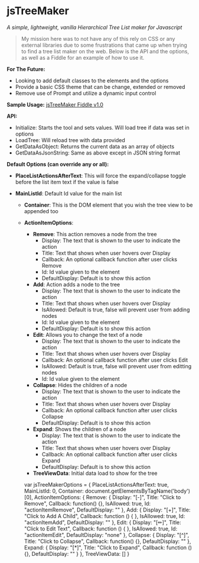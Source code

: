 # jsTreeMaker
*A simple, lightweight, vanilla Hierarchical Tree List maker for Javascript*

> My mission here was to not have any of this rely on CSS or any external libraries due to some  frustrations that came up when trying to find a tree list maker on the web.  Below is the API and the options, as well as a Fiddle for an example of how to use it.

**For The Future:**

 - Looking to add default classes to the elements and the options
 - Provide a basic CSS theme that can be change, extended or removed
 - Remove use of Prompt and utilize a dynamic input control

**Sample Usage:** [jsTreeMaker Fiddle v1.0](https://jsfiddle.net/jasonwilczak/ofg7Lkvm/)

**API:**

 - Initialize: Starts the tool and sets values.  Will load tree if data 
   was set in options
 - LoadTree: Will reload tree with data provided
 - GetDataAsObject: Returns the current data as an array of objects
 - GetDataAsJsonString: Same as above except in JSON string format

**Default Options (can override any or all):**

 - **PlaceListActionsAfterText**:  This will force the expand/collapse toggle before the list item text if the value is false   
 - **MainListId**: Default Id value for the main list <ul>    
 - **Container**:  This is the DOM element that you wish the tree view to be appended too
 - **ActionItemOptions**:    
	 - **Remove**: This action removes a node from the tree
		 - Display: The text that is shown to the user to indicate the action 
		 - Title: Text that shows when user hovers over Display
		 - Callback: An optional callback function after user clicks Remove
		 - Id: Id value given to the element
		 - DefaultDisplay: Default is to show this action
	 - **Add**: Action adds a node to the tree
		 - Display: The text that is shown to the user to indicate the action
		 - Title: Text that shows when user hovers over Display
		 - IsAllowed: Default is true, false will prevent user from adding nodes
		 - Id: Id value given to the element
		 - DefaultDisplay: Default is to show this action    
	 - **Edit**: Allows you to change the text of a node
		 - Display: The text that is shown to the user to indicate the action
		 - Title: Text that shows when user hovers over Display
		 - Callback: An optional callback function after user clicks Edit
		 - IsAllowed: Default is true, false will prevent user from editting nodes
		 - Id: Id value given to the element
	 - **Collapse**: Hides the children of a node
		 - Display: The text that is shown to the user to indicate the action
		 - Title: Text that shows when user hovers over Display
		 - Callback: An optional callback function after user clicks Collapse 
		 - DefaultDisplay: Default is to show this action   
	 - **Expand**: Shows the children of a node
		 - Display: The text that is shown to the user to indicate the action
		 - Title: Text that shows when user hovers over Display
		 - Callback: An optional callback function after user clicks Expand
		 - DefaultDisplay: Default is to show this action
	 - **TreeViewData**: Initial data load to show for the tree

    
    var jsTreeMakerOptions = {
        PlaceListActionsAfterText: true,
        MainListId: 0,
        Container: document.getElementsByTagName('body')[0],
        ActionItemOptions: {
            Remove: {
                Display: "[-]",
                Title: "Click to Remove",
                Callback: function() {},
                IsAllowed: true,
                Id: "actionItemRemove",
                DefaultDisplay: ""
            },
            Add: {
                Display: "[+]",
                Title: "Click to Add A Child",
                Callback: function () { },
                IsAllowed: true,
                Id: "actionItemAdd",
                DefaultDisplay: ""
            },
            Edit: {
                Display: "[✏]",
                Title: "Click to Edit Text",
                Callback: function () { },
                IsAllowed: true,
                Id: "actionItemEdit",
                DefaultDisplay: "none"
            },
            Collapse: {
                Display: "[^]",
                Title: "Click to Collapse",
                Callback: function() {},
                DefaultDisplay: ""
            },
            Expand: {
                Display: "[*]",
                Title: "Click to Expand",
                Callback: function () {},
                DefaultDisplay: ""
            }
        },
        TreeViewData: []
    }
